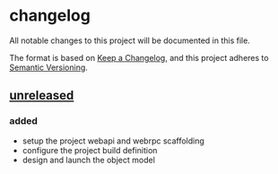 # changelog

All notable changes to this project will be documented in this file.

The format is based on [Keep a Changelog][changelog],
and this project adheres to [Semantic Versioning][semver].

## [unreleased]

### added

- setup the project webapi and webrpc scaffolding
- configure the project build definition
- design and launch the object model

[changelog]: https://keepachangelog.com/en/1.0.0/ 'keep a changelog'
[semver]: https://semver.org/spec/v2.0.0.html 'semantic versioning'
[unreleased]: https://github.com/rvtr/rvtr-api-lodging/tree/master 'unreleased'
